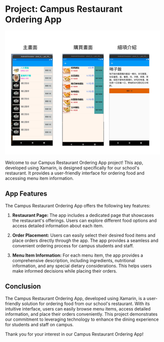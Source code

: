 # Project: Campus Restaurant Ordering App

![Project Preview](https://github.com/Rich627/Order_Machine/blob/master/Presentation.jpg)

Welcome to our Campus Restaurant Ordering App project! This app, developed using Xamarin, is designed specifically for our school's restaurant. It provides a user-friendly interface for ordering food and accessing menu item information.

## App Features

The Campus Restaurant Ordering App offers the following key features:

1. **Restaurant Page:** The app includes a dedicated page that showcases the restaurant's offerings. Users can explore different food options and access detailed information about each item.

2. **Order Placement:** Users can easily select their desired food items and place orders directly through the app. The app provides a seamless and convenient ordering process for campus students and staff.

3. **Menu Item Information:** For each menu item, the app provides a comprehensive description, including ingredients, nutritional information, and any special dietary considerations. This helps users make informed decisions while placing their orders.

## Conclusion

The Campus Restaurant Ordering App, developed using Xamarin, is a user-friendly solution for ordering food from our school's restaurant. With its intuitive interface, users can easily browse menu items, access detailed information, and place their orders conveniently. This project demonstrates our commitment to leveraging technology to enhance the dining experience for students and staff on campus.

Thank you for your interest in our Campus Restaurant Ordering App!




